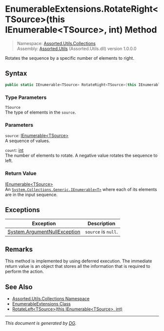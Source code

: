 ﻿# EnumerableExtensions.RotateRight\<TSource>(this IEnumerable\<TSource>, int) Method

> Namespace: [Assorted.Utils.Collections](_toc.Assorted.Utils.md#Assorted.Utils.Collections%20Namespace)\
> Assembly: [Assorted.Utils](_toc.Assorted.Utils.md) (Assorted.Utils.dll) version 1.0.0.0

Rotates the sequence by a specific number of elements to right.

## Syntax

```csharp
public static IEnumerable<TSource> RotateRight<TSource>(this IEnumerable<TSource> source, int count)
```

### Type Parameters

`TSource`\
The type of elements in the `source`.

### Parameters

`source`: [IEnumerable\<TSource>](https://docs.microsoft.com/en-us/dotnet/api/system.collections.generic.ienumerable-1)\
A sequence of values.

`count`: [int](https://docs.microsoft.com/en-us/dotnet/api/system.int32)\
The number of elements to rotate. A negative value rotates the sequence to left.

### Return Value

[IEnumerable\<TSource>](https://docs.microsoft.com/en-us/dotnet/api/system.collections.generic.ienumerable-1)\
An [`System.Collections.Generic.IEnumerable<T>`](https://docs.microsoft.com/en-us/dotnet/api/system.collections.generic.ienumerable-1) where each of its elements are in the input sequence.

## Exceptions

Exception | Description
--- | ---
[System.ArgumentNullException](https://docs.microsoft.com/en-us/dotnet/api/system.argumentnullexception) | `source` is `null`.

## Remarks

This method is implemented by using deferred execution. The immediate return value is an object that stores all the information that is required to perform the action.

## See Also

- [Assorted.Utils.Collections Namespace](_toc.Assorted.Utils.md#Assorted.Utils.Collections%20Namespace)
- [EnumerableExtensions Class](Assorted.Utils.Collections.EnumerableExtensions.md)
- [RotateLeft\<TSource>(this IEnumerable\<TSource>, int)](Assorted.Utils.Collections.EnumerableExtensions.RotateLeft.md)

---

_This document is generated by [DG](https://github.com/Khojasteh/dg)._
